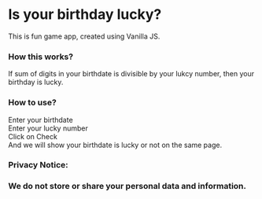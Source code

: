 <h1>Is your birthday lucky?</h1>

This is fun game app, created using Vanilla JS.

<h3>How this works?</h3>

If sum of digits in your birthdate is divisible by your lukcy number, then your birthday is lucky.

<h3>How to use?</h3>

Enter your birthdate<br>
Enter your lucky number<br>
Click on Check<br>
And we will show your birthdate is lucky or not on the same page.<br>

<h3>Privacy Notice:<h3>

We do not store or share your personal data and information.
